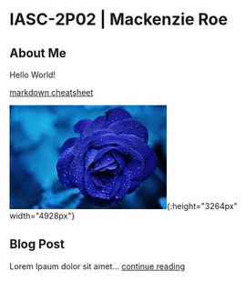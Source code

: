 # IASC-2P02 | Mackenzie Roe

## About Me

Hello World!

[markdown cheatsheet](https://guides.github.com/pdfs/markdown-cheatsheet-online.pdf)

![test image size](images/download.png){:height="3264px" width="4928px"} 

## Blog Post

Lorem Ipaum dolor sit amet... [continue reading](blog)
